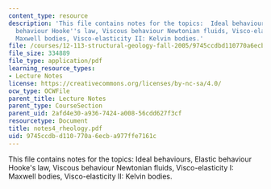 ```yaml
---
content_type: resource
description: 'This file contains notes for the topics:  Ideal behaviours, Elastic
  behaviour Hooke''s law, Viscous behaviour Newtonian fluids, Visco-elasticity I:
  Maxwell bodies, Visco-elasticity II: Kelvin bodies.'
file: /courses/12-113-structural-geology-fall-2005/9745ccdbd110770a6ecba977ffe7161c_notes4_rheology.pdf
file_size: 334889
file_type: application/pdf
learning_resource_types:
- Lecture Notes
license: https://creativecommons.org/licenses/by-nc-sa/4.0/
ocw_type: OCWFile
parent_title: Lecture Notes
parent_type: CourseSection
parent_uid: 2afd4e30-a936-7424-a008-56cdd627f3cf
resourcetype: Document
title: notes4_rheology.pdf
uid: 9745ccdb-d110-770a-6ecb-a977ffe7161c
---
```

This file contains notes for the topics:  Ideal behaviours, Elastic behaviour Hooke's law, Viscous behaviour Newtonian fluids, Visco-elasticity I: Maxwell bodies, Visco-elasticity II: Kelvin bodies.